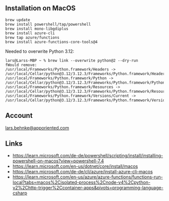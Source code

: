Installation on MacOS
---------------------

    brew update
    brew install powershell/tap/powershell
    brew install mono-libgdiplus
    brew install azure-cli
    brew tap azure/functions
    brew install azure-functions-core-tools@4

Needed to overwrite Python 3.12:

    lars@Larss-MBP ~ % brew link --overwrite python@2 --dry-run
    fWould remove:
    /usr/local/Frameworks/Python.framework/Headers -> /usr/local/Cellar/python@3.12/3.12.3/Frameworks/Python.framework/Headers
    /usr/local/Frameworks/Python.framework/Python -> /usr/local/Cellar/python@3.12/3.12.3/Frameworks/Python.framework/Python
    /usr/local/Frameworks/Python.framework/Resources -> /usr/local/Cellar/python@3.12/3.12.3/Frameworks/Python.framework/Resources
    /usr/local/Frameworks/Python.framework/Versions/Current -> /usr/local/Cellar/python@3.12/3.12.3/Frameworks/Python.framework/Versions/Current



Account
-------

lars.behnke@apporiented.com



Links
-----

* https://learn.microsoft.com/de-de/powershell/scripting/install/installing-powershell-on-macos?view=powershell-7.4
* https://learn.microsoft.com/en-us/dotnet/core/install/macos
* https://learn.microsoft.com/de-de/cli/azure/install-azure-cli-macos
* https://learn.microsoft.com/en-us/azure/azure-functions/functions-run-local?tabs=macos%2Cisolated-process%2Cnode-v4%2Cpython-v2%2Chttp-trigger%2Ccontainer-apps&pivots=programming-language-csharp


